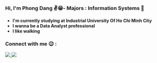 ### **Hi, I'm Phong Dang ✌😁- Majors : Information Systems 🔄**
- **I'm currently studying at Industrial University Of Ho Chi Minh City**
- **I wanna be a Data Analyst professional**
- **I like walking**

### **Connect with me 😉 :**
<a href="https://facebook.com/phongdz5652/" target="_blank"><img src="https://img.icons8.com/bubbles/50/000000/facebook-new.png"/>
<a href="http://www.linkedin.com/in/phongdz5601"><img src="https://img.icons8.com/bubbles/50/000000/linkedin.png"/>



